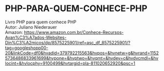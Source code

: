 # PHP-PARA-QUEM-CONHECE-PHP
Livro PHP para quem conhece PHP <br>
Autor: Juliano Niederauer <br>
Amazon: https://www.amazon.com.br/Conhece-Recursos-Avan%C3%A7ados-Websites-Din%C3%A2micos/dp/8575225901/ref=asc_df_8575225901/?tag=googleshopp00-20&linkCode=df0&hvadid=379792215563&hvpos=&hvnetw=g&hvrand=11525736486833961699&hvpone=&hvptwo=&hvqmt=&hvdev=c&hvdvcmdl=&hvlocint=&hvlocphy=9100499&hvtargid=pla-811020652920&psc=1 <br>
